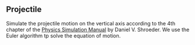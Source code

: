 ## Projectile

Simulate the projectile motion on the vertical axis according to 
the 4th chapter of the [Physics Simulation Manual](https://physics.weber.edu/schroeder/javacourse/javamanual.pdf)
by Daniel V. Shroeder. We use the Euler algorithm tp solve the equation of 
motion.